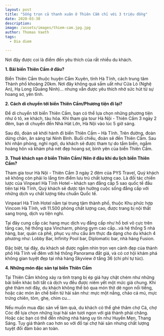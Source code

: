 ```yaml
---
layout: post
title: "Sống trọn cả thanh xuân ở Thiên Cầm chỉ với 3 triệu đồng"
date: 2020-03-30
description: 
image: /assets/images/thiem-cam.jpg.jpg
author: Thomas Vaeth
tags:
  - Dia diem

---
```

Nơi đây được coi là điểm đến yêu thích của rất nhiều du khách. 

**1. Bãi biển Thiên Cầm ở đâu?**

Biển Thiên Cầm thuộc huyện Cẩm Xuyên, tỉnh Hà Tĩnh, cách trung tâm Thành phố khoảng 20km. Nơi đây không quá sầm uất như Cửa Lò (Nghệ An), Hạ Long (Quảng Ninh)… nhưng vẫn được yêu thích nhờ sức hút từ sự hoang sơ, yên tĩnh.

**2. Cách di chuyển tới biển Thiên Cầm/Phương tiện đi lại?**

Để di chuyển tới biển Thiên Cầm, bạn có thể lựa chọn những phương tiện như ô tô, xe khách, tàu hỏa. Khi tham gia tour Hà Nội - Thiên Cầm 3 ngày 2 đêm, bạn di chuyển đến Nhà Hát Lớn, Hà Nội vào lúc 5 giờ sáng.

Sau đó, đoàn sẽ khởi hành đi biển Thiên Cầm – Hà Tĩnh. Trên đường, đoàn dừng chân, ăn sáng tại Ninh Bình. Buổi chiều, đoàn sẽ đến Thiên Cầm. Sau khi nhận phòng, nghỉ ngơi, du khách sẽ được tham tự do tắm biển, ngắm hoàng hôn và khám phá nét đẹp hoang sơ, bình yên của biển Thiên Cầm.

**3. Thuê khách sạn ở biển Thiên Cầm/ Nên ở đâu khi du lịch biển Thiên Cầm?**

Tham gia tour Hà Nội - Thiên Cầm 3 ngày 2 đêm của PYS Travel, Quý khách sẽ không còn phải lo lắng tìm điểm lưu trú chất lượng cao. Là đối tác chiến lược của Vinpearl Hà Tĩnh Hotel – khách sạn đẳng cấp 5 sao quốc tế đầu tiên tại Hà Tĩnh, Quý khách sẽ được tận hưởng cuộc sống đẳng cấp với những dịch vụ chất lượng tiêu chuẩn Quốc tế.

Vinpearl Hà Tĩnh Hotel nằm tại trung tâm thành phố, thuộc Khu phức hợp Vincom Hà Tĩnh, với 11.500 phòng chất lượng cao, được trang bị nội thất sang trọng, dịch vụ tiện nghi.

Tại đây cung cấp các hạng mục dịch vụ đẳng cấp như hồ bơi vô cực trên tầng cao, hệ thống spa Vincharm, phòng gym cao cấp…và hệ thống 5 nhà hàng, bar, quán cà phê, phục vụ nhu cầu ẩm thực đa dạng cho du khách 4 phương như: Lobby Bar, Infinity Pool bar, Diplomatic bar, nhà hàng Fusion.

Đặc biệt, tại đây, du khách sẽ được ngắm nhìn trọn vẹn cảnh đẹp của thành phố Hà Tĩnh về đêm với hệ thống Panorama đắt giá, và có cơ hội khám phá không gian tuyệt đẹp tại nhà hàng Skyview ở tầng 36 (chi phí tự túc).

**4. Những món đặc sản tại biển Thiên Cầm**

Tại Thiên Cầm không xảy ra tình trạng bị ép giá hay chặt chém như những bãi biển khác bởi tất cả dịch vụ đều được niêm yết một mức giá chung. Khi ghé thăm nơi đây, du khách không thể bỏ qua món thịt dê ngon nổi tiếng, hoặc các món ăn chế biến từ hải sản như: mực một nắng, cháo cá mú, mực trứng chiên, tôm, ghẹ, chim cu...

Nếu muốn mua đặc sản về làm quà, du khách có thể ghé thăm chợ Cá, chợ Cóc để lựa chọn những loại hải sản tươi ngon với giá thành phải chăng. Hoặc các bạn có thể đến những nhà hàng uy tín như Huyền Mẹn, Thang Sáng. Tuy giá thành cao hơn so với đồ tại chợ hải sản nhưng chất lượng tuyệt đối đảm bảo an toàn.
